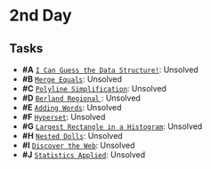 # 2nd Day

## Tasks

- **#A** [`I Can Guess the Data Structure!`](A%20-%20I%20Can%20Guess%20the%20Data%20Structure!/A.pdf): Unsolved
- **#B** [`Merge Equals`](B%20-%20Merge%20Equals/B.pdf): Unsolved
- **#C** [`Polyline Simplification`](C%20-%20Polyline%20Simplification/C.pdf): Unsolved
- **#D** [`Berland Regional` ](D%20-%20Berland%20Regional/D.pdf): Unsolved
- **#E** [`Adding Words`](E%20-%20Adding%20Words/E.pdf): Unsolved
- **#F** [`Hyperset`](F%20-%20Hyperset/F.pdf): Unsolved
- **#G** [`Largest Rectangle in a Histogram`](G%20-%20Largest%20Rectangle%20in%20a%20Histogram/G.pdf): Unsolved
- **#H** [`Nested Dolls`](H%20-%20Nested%20Dolls/H.pdf): Unsolved
- **#I** [`Discover the Web`](I%20-%20Discover%20the%20Web/I.pdf): Unsolved
- **#J** [`Statistics Applied`](J%20-%20Statistics%20Applied/J.pdf): Unsolved